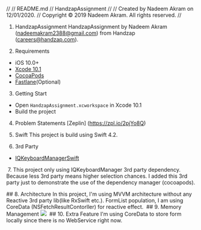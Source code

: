 //
//  README.md
//  HandzapAssignment
//
//  Created by Nadeem Akram on 12/01/2020.
//  Copyright © 2019 Nadeem Akram. All rights reserved.
//

 1. HandzapAssignment
HandzapAssignment by Nadeem Akram (nadeemakram2388@gmail.com)  from Handzap  (careers@handzap.com).


 2. Requirements
- iOS 10.0+
- [Xcode 10.1](https://download.developer.apple.com/Developer_Tools/Xcode_10.1/Xcode_10.1.xip) 
- [CocoaPods](https://cocoapods.org/)
- [Fastlane](https://fastlane.tools)(Optional)

 3. Getting Start
- Open `HandzapAssignment.xcworkspace` in Xcode 10.1
- Build the project

 4. Problem Statements
[Zeplin] (https://zpl.io/2pjYo8Q)

 5. Swift
This project is build using Swift 4.2.

 6. 3rd Party
- [IQKeyboardManagerSwift](https://github.com/hackiftekhar/IQKeyboardManager)

​ 7. This project only using IQKeyboardManager 3rd party dependency. Because less 3rd party means higher selection chances. I added this 3rd party just to demonstrate the use of the dependency manager (cocoapods).

​## 8. Architecture
​In this project, I'm using MVVM architecture without any Reactive 3rd party lib(like RxSwift etc.). FormList population, I am using CoreData (NSFetchResultContorller) for reactive effect. 
​
​## 9. Memory Management
​![](ReferanceDoc/MemoryLeaks.png)
​
​## 10. Extra Feature
​I'm using CoreData to store form locally since there is no WebService right now.
​

